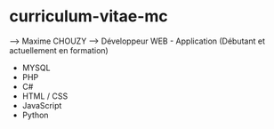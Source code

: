 # curriculum-vitae-mc

--> Maxime CHOUZY
--> Développeur WEB - Application (Débutant et actuellement en formation)
- MYSQL
- PHP
- C#
- HTML / CSS
- JavaScript
- Python